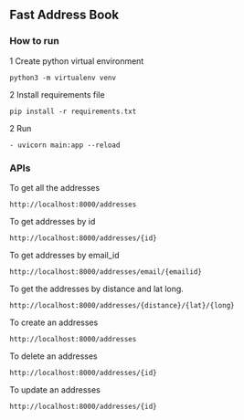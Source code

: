 ## Fast Address Book

### How to run
1 Create python virtual environment 
```
python3 -m virtualenv venv
```
2 Install requirements file 
```
pip install -r requirements.txt
```

2 Run
```
- uvicorn main:app --reload
```

### APIs
To get all the addresses
```
http://localhost:8000/addresses
```
To get addresses by id
```
http://localhost:8000/addresses/{id}
```
To get addresses by email_id
```
http://localhost:8000/addresses/email/{emailid}
```
To get the addresses by distance and lat long.
```
http://localhost:8000/addresses/{distance}/{lat}/{long}
```
To create an addresses
```
http://localhost:8000/addresses
```
To delete an addresses
```
http://localhost:8000/addresses/{id}
```
To update an addresses
```
http://localhost:8000/addresses/{id}
```
